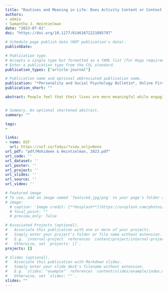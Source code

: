 ```yaml
---
title: "Routines and Meaning in Life: Does Activity Content or Context Matter?"
authors: 
- admin
- Samantha J. Heintzelman
date: "2023-07-01"
doi: "https://doi.org/10.1177/01461672221085797"

# Schedule page publish date (NOT publication's date).
publishDate: 

# Publication type.
# Accepts a single type but formatted as a YAML list (for Hugo requirements).
# Enter a publication type from the CSL standard.
publication_types: ["article-journal"]

# Publication name and optional abbreviated publication name.
publication: "*Personality and Social Psychology Bulletin*, Online First"
publication_short: ""

abstract: People feel that their lives are more meaningful while engaging in behaviors more closely aligned with their routines. Does the behavioral content of these routines and the contextual factors surrounding their enactment matter for this relationship? In two experience sampling studies (N = 93, 1,512 episodes; N = 97, 1,629 episodes), we test whether the relationship between routines and meaning in life (MIL) depends on the content of the activities. We found that the degree to which one’s current activity is a routine positively related to momentary MIL beyond other meaningful features (e.g., relationships, goals, prosociality) of that activity. We conducted Study 2 in the context of mass routine disruptions of the COVID-19 pandemic. We found even stronger relationships between routine enactment and concurrent MIL in this context which held controlling for factors, including perceived chaos, mood, and anxiety. These findings suggest that routines uniquely relate to MIL, beyond the meaningfulness of their content and across contexts.


# Summary. An optional shortened abstract.
summary: ""

tags:
- 

links: 
- name: OSF
  url: https://osf.io/fa4yx/?view_only=None
url_pdf: "pdf/Mohideen & Heintzelman, 2023.pdf"
url_code: ''
url_dataset: ''
url_poster: ''
url_project: ''
url_slides: ''
url_source: ''
url_video: ''

# Featured image
# To use, add an image named `featured.jpg/png` to your page's folder and uncomment lines below 
# image:
  # caption: 'Image credit: [**Unsplash**](https://unsplash.com/photos/s9CC2SKySJM)'
  # focal_point: ""
  # preview_only: false

# Associated Projects (optional).
#   Associate this publication with one or more of your projects.
#   Simply enter your project's folder or file name without extension.
#   E.g. `internal-project` references `content/project/internal-project/index.md`.
#   Otherwise, set `projects: []`.
projects: []

# Slides (optional).
#   Associate this publication with Markdown slides.
#   Simply enter your slide deck's filename without extension.
#   E.g. `slides: "example"` references `content/slides/example/index.md`.
#   Otherwise, set `slides: ""`.
slides: ""
---
```



